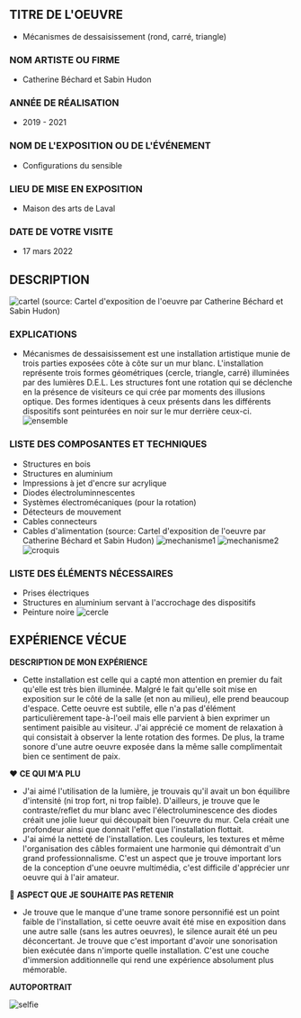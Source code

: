 
## TITRE DE L'OEUVRE
- Mécanismes de dessaisissement (rond, carré, triangle)
 
### NOM ARTISTE OU FIRME
- Catherine Béchard et Sabin Hudon

### ANNÉE DE RÉALISATION
- 2019 - 2021

### NOM DE L'EXPOSITION OU DE L'ÉVÉNEMENT
- Configurations du sensible

### LIEU DE MISE EN EXPOSITION
- Maison des arts de Laval

### DATE DE VOTRE VISITE 
 - 17 mars 2022

## DESCRIPTION
  ![cartel](photos/hudon_cartel.jpg) 
 (source: Cartel d'exposition de l'oeuvre par Catherine Béchard et Sabin Hudon)

### EXPLICATIONS
- Mécanismes de dessaisissement est une installation artistique munie de trois parties exposées côte à côte sur un mur blanc. L'installation représente trois formes géométriques (cercle, triangle, carré) illuminées par des lumières D.E.L. Les structures font une rotation qui se déclenche en la présence de visiteurs ce qui crée par moments des illusions optique. Des formes identiques à ceux présents dans les différents dispositifs sont peinturées en noir sur le mur derrière ceux-ci.
 ![ensemble](photos/hudon_ensemble.jpg) 

### LISTE DES COMPOSANTES ET TECHNIQUES
 - Structures en bois
 - Structures en aluminium
 - Impressions à jet d'encre sur acrylique
 - Diodes électroluminnescentes
 - Systèmes électromécaniques (pour la rotation)
 - Détecteurs de mouvement
 - Cables connecteurs
 - Cables d'alimentation
 (source: Cartel d'exposition de l'oeuvre par Catherine Béchard et Sabin Hudon)
 ![mechanisme1](photos/hudon_mecanisme1.jpg) 
 ![mechanisme2](photos/hudon_mecanisme2.jpg) 
 ![croquis](croquis/hudon_croquisss.png) 

### LISTE DES ÉLÉMENTS NÉCESSAIRES
 - Prises électriques
 - Structures en aluminium servant à l'accrochage des dispositifs
 - Peinture noire
 ![cercle](photos/hudon_cercle.jpg) 

## EXPÉRIENCE VÉCUE

**DESCRIPTION DE MON EXPÉRIENCE**
- Cette installation est celle qui a capté mon attention en premier du fait qu'elle est très bien illuminée. Malgré le fait qu'elle soit mise en exposition sur le côté de la salle (et non au milieu), elle prend beaucoup d'espace. Cette oeuvre est subtile, elle n'a pas d'élément particulièrement tape-à-l'oeil mais elle parvient à bien exprimer un sentiment paisible au visiteur. J'ai apprécié ce moment de relaxation à qui consistait à observer la lente rotation des formes. De plus, la trame sonore d'une autre oeuvre exposée dans la même salle complimentait bien ce sentiment de paix. 

 ❤️ **CE QUI M'A PLU**
- J'ai aimé l'utilisation de la lumière, je trouvais qu'il avait un bon équilibre d'intensité (ni trop fort, ni trop faible). D'ailleurs, je trouve que le contraste/reflet du mur blanc avec l'électroluminescence des diodes créait une jolie lueur qui découpait bien l'oeuvre du mur. Cela créait une profondeur ainsi que donnait l'effet que l'installation flottait.
- J'ai aimé la netteté de l'installation. Les couleurs, les textures et même l'organisation des câbles formaient une harmonie qui démontrait d'un grand professionnalisme. C'est un aspect que je trouve important lors de la conception d'une oeuvre multimédia, c'est difficile d'apprécier unr oeuvre qui à l'air amateur. 

 🤔 **ASPECT QUE JE SOUHAITE PAS RETENIR**
 - Je trouve que le manque d'une trame sonore personnifié est un point faible de l'installation, si cette oeuvre avait été mise en exposition dans une autre salle (sans les autres oeuvres), le silence aurait été un peu déconcertant. Je trouve que c'est important d'avoir une sonorisation bien exécutée dans n'importe quelle installation. C'est une couche d'immersion additionnelle qui rend une expérience absolument plus mémorable. 

**AUTOPORTRAIT**

![selfie](photos/hudon_selfie.jpeg) 
